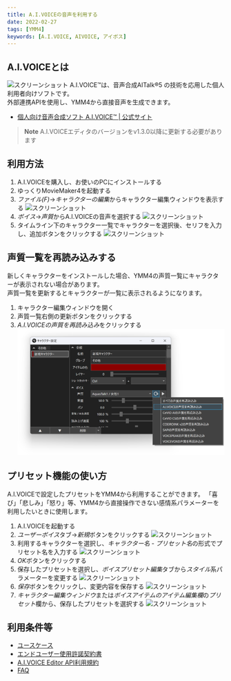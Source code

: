 ```yaml
---
title: A.I.VOICEの音声を利用する
date: 2022-02-27
tags: [YMM4]
keywords: [A.I.VOICE, AIVOICE, アイボス]
---
```

## A.I.VOICEとは
![スクリーンショット](AIVOICE_5837.png)
A.I.VOICE™は、音声合成AITalk®5 の技術を応用した個人利用者向けソフトです。  
外部連携APIを使用し、YMM4から直接音声を生成できます。  
- [個人向け音声合成ソフト A.I.VOICE™ | 公式サイト](https://aivoice.jp/)

> **Note**
> A.I.VOICEエディタのバージョンをv1.3.0以降に更新する必要があります

<AIVOICECards limit="10"/>

## 利用方法
1. A.I.VOICEを購入し、お使いのPCにインストールする
1. ゆっくりMovieMaker4を起動する
1. *ファイル(F)*→*キャラクターの編集*からキャラクター編集ウィンドウを表示する
![スクリーンショット](AIVOICE_0402.png)
1. *ボイス*→*声質*からA.I.VOICEの音声を選択する
![スクリーンショット](AIVOICE_2213.png)
1. タイムライン下のキャラクター一覧でキャラクターを選択後、セリフを入力し、追加ボタンをクリックする
![スクリーンショット](AIVOICE_1053.png)

## 声質一覧を再読み込みする
新しくキャラクターをインストールした場合、YMM4の声質一覧にキャラクターが表示されない場合があります。  
声質一覧を更新するとキャラクターが一覧に表示されるようになります。
1. キャラクター編集ウィンドウを開く
1. 声質一覧右側の更新ボタンをクリックする
1. *A.I.VOICEの声質を再読み込み*をクリックする
![スクリーンショット](AIVOICE_0150.png)

## プリセット機能の使い方
A.I.VOICEで設定したプリセットをYMM4から利用することができます。
「喜び」「悲しみ」「怒り」等、YMM4から直接操作できない感情系パラメーターを利用したいときに使用します。

1. A.I.VOICEを起動する
1. *ユーザーボイス*タブ→*新規*ボタンをクリックする
![スクリーンショット](AIVOICE_3305.png)
1. 利用するキャラクターを選択し、*キャラクター名 - プリセット名*の形式でプリセット名を入力する
![スクリーンショット](AIVOICE_3510.png)
1. *OK*ボタンをクリックする
1. 保存したプリセットを選択し、*ボイスプリセット編集*タブから*スタイル*系パラメーターを変更する
![スクリーンショット](AIVOICE_3725.png)
1. *保存*ボタンをクリックし、変更内容を保存する
![スクリーンショット](AIVOICE_3937.png)
1. *キャラクター編集ウィンドウ*または*ボイスアイテムのアイテム編集欄*の*プリセット*欄から、保存したプリセットを選択する
![スクリーンショット](AIVOICE_4126.png)

## 利用条件等
- [ユースケース](https://aivoice.jp/usecase/)
- [エンドユーザー使用許諾契約書](https://aivoice.jp/usecase/#:~:text=A.I.VOICE%E3%82%A8%E3%83%B3%E3%83%89%E3%83%A6%E3%83%BC%E3%82%B6%E3%83%BC%E4%BD%BF%E7%94%A8%E8%A8%B1%E8%AB%BE%E5%A5%91%E7%B4%84%E6%9B%B8)
- [A.I.VOICE Editor API利用規約](https://aivoice.jp/manual/editor/api.html#termsandconditions)
- [FAQ](https://aivoice.jp/faq/)